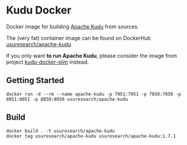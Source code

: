# Kudu Docker

Docker image for building [Apache Kudu](https://github.com/apache/kudu) from sources.

The (very fat) container image can be found on DockerHub [usuresearch/apache-kudu](https://hub.docker.com/r/usuresearch/apache-kudu/)

If you only want **to run Apache Kudu**, please consider the image from project [kudu-docker-slim](https://github.com/MartinWeindel/kudu-docker-slim) instead.

## Getting Started

```
docker run -d --rm --name apache-kudu -p 7051:7051 -p 7050:7050 -p 8051:8051 -p 8050:8050 usuresearch/apache-kudu
```

## Build

```
docker build . -t usuresearch/apache-kudu
docker tag usuresearch/apache-kudu usuresearch/apache-kudu:1.7.1
```
